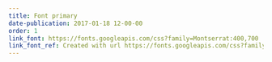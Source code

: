 ```yaml
---
title: Font primary
date-publication: 2017-01-18 12-00-00
order: 1
link_font: https://fonts.googleapis.com/css?family=Montserrat:400,700
link_font_ref: Created with url https://fonts.googleapis.com/css?family=Montserrat:400,700
---
```


